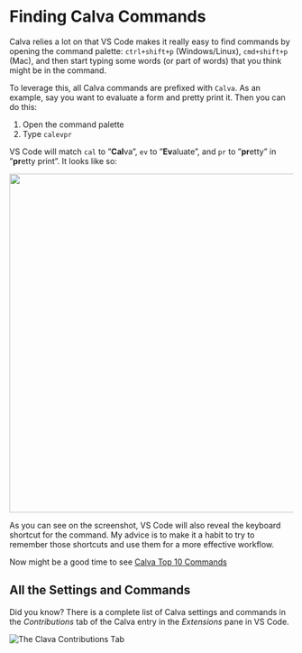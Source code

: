 # Finding Calva Commands

Calva relies a lot on that VS Code makes it really easy to find commands by opening the command palette: `ctrl+shift+p` (Windows/Linux), `cmd+shift+p` (Mac), and then start typing some words (or part of words) that you think might be in the command.

To leverage this, all Calva commands are prefixed with `Calva`. As an example, say you want to evaluate a form and pretty print it. Then you can do this:

1. Open the command palette
2. Type `calevpr` 

VS Code will match `cal` to ”**Cal**va”, `ev` to ”**Ev**aluate”, and `pr` to ”**pr**etty” in ”**pr**etty print”. It looks like so:

<img src="https://user-images.githubusercontent.com/30010/59421711-5a0c1a00-8dcf-11e9-953d-64fe6c77598c.png" width=601px>

As you can see on the screenshot, VS Code will also reveal the keyboard shortcut for the command. My advice is to make it a habit to try to remember those shortcuts and use them for a more effective workflow.

Now might be a good time to see [Calva Top 10 Commands](commands-top10.md)

## All the Settings and Commands

Did you know? There is a complete list of Calva settings and commands in the *Contributions* tab of the Calva entry in the *Extensions* pane in VS Code. 

![The Clava Contributions Tab](https://user-images.githubusercontent.com/30010/66733740-c754b800-ee60-11e9-877b-962f6b920cd7.png)
